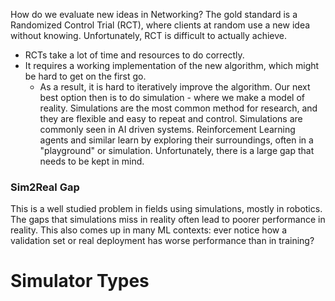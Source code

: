 How do we evaluate new ideas in Networking? The gold standard is a Randomized Control Trial (RCT), where clients at random use a new idea without knowing. Unfortunately, RCT is difficult to actually achieve.
- RCTs take a lot of time and resources to do correctly.
- It requires a working implementation of the new algorithm, which might be hard to get on the first go.
	- As a result, it is hard to iteratively improve the algorithm.
Our next best option then is to do simulation - where we make a model of reality. Simulations are the most common method for research, and they are flexible and easy to repeat and control. 
Simulations are commonly seen in AI driven systems. Reinforcement Learning agents and similar learn by exploring their surroundings, often in a "playground" or simulation. Unfortunately, there is a large gap that needs to be kept in mind.

### Sim2Real Gap
This is a well studied problem in fields using simulations, mostly in robotics. The gaps that simulations miss in reality often lead to poorer performance in reality. This also comes up in many ML contexts: ever notice how a validation set or real deployment has worse performance than in training?

# Simulator Types
